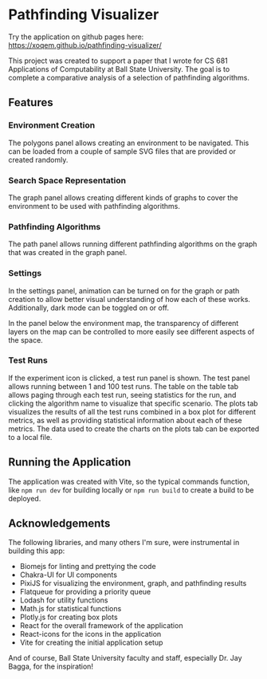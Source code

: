 # Pathfinding Visualizer

Try the application on github pages here: https://xoqem.github.io/pathfinding-visualizer/

This project was created to support a paper that I wrote for CS 681 Applications of Computability at Ball State University. The goal is to complete a comparative analysis of a selection of pathfinding algorithms.

## Features

### Environment Creation

The polygons panel allows creating an environment to be navigated. This can be loaded from a couple of sample SVG files that are provided or created randomly.

### Search Space Representation

The graph panel allows creating different kinds of graphs to cover the environment to be used with pathfinding algorithms.

### Pathfinding Algorithms

The path panel allows running different pathfinding algorithms on the graph that was created in the graph panel.

### Settings

In the settings panel, animation can be turned on for the graph or path creation to allow better visual understanding of how each of these works. Additionally, dark mode can be toggled on or off.

In the panel below the environment map, the transparency of different layers on the map can be controlled to more easily see different aspects of the space.

### Test Runs

If the experiment icon is clicked, a test run panel is shown. The test panel allows running between 1 and 100 test runs. The table on the table tab allows paging through each test run, seeing statistics for the run, and clicking the algorithm name to visualize that specific scenario. The plots tab visualizes the results of all the test runs combined in a box plot for different metrics, as well as providing statistical information about each of these metrics. The data used to create the charts on the plots tab can be exported to a local file.

## Running the Application

The application was created with Vite, so the typical commands function, like `npm run dev` for building locally or `npm run build` to create a build to be deployed.

## Acknowledgements

The following libraries, and many others I'm sure, were instrumental in building this app:
- Biomejs for linting and prettying the code
- Chakra-UI for UI components
- PixiJS for visualizing the environment, graph, and pathfinding results
- Flatqueue for providing a priority queue
- Lodash for utility functions
- Math.js for statistical functions
- Plotly.js for creating box plots
- React for the overall framework of the application
- React-icons for the icons in the application
- Vite for creating the initial application setup

And of course, Ball State University faculty and staff, especially Dr. Jay Bagga, for the inspiration!
